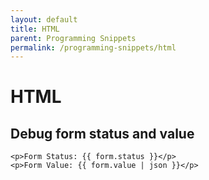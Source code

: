 ```yaml
---
layout: default
title: HTML
parent: Programming Snippets
permalink: /programming-snippets/html
---
```


# HTML

## Debug form status and value

```markup
<p>Form Status: {{ form.status }}</p>
<p>Form Value: {{ form.value | json }}</p>
```
